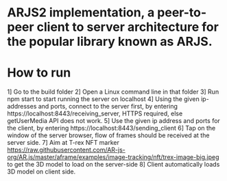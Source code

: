 # ARJS2 implementation, a peer-to-peer client to server architecture for the popular library known as ARJS.

# How to run

1] Go to the build folder
2] Open a Linux command line in that folder
3] Run npm start to start running the server on localhost
4] Using the given ip-addresses and ports, connect to the server first, by entering https://localhost:8443/receiving_server, HTTPS required, else getUserMedia API does not work.
5] Use the given ip address and ports for the client, by entering https://localhost:8443/sending_client
6] Tap on the window of the server browser, flow of frames should be received at the server side.
7] Aim at T-rex NFT marker https://raw.githubusercontent.com/AR-js-org/AR.js/master/aframe/examples/image-tracking/nft/trex-image-big.jpeg to get the 3D model to load on the server-side
8] Client automatically loads 3D model on client side.
